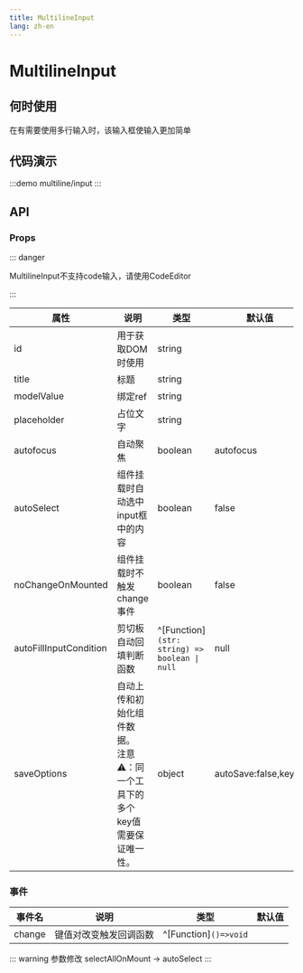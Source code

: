 ```yaml
---
title: MultilineInput
lang: zh-en
---
```

# MultilineInput

## 何时使用

在有需要使用多行输入时，该输入框使输入更加简单

## 代码演示

:::demo
multiline/input
:::

## API

### Props

::: danger

MultilineInput不支持code输入，请使用CodeEditor

:::

| 属性                   | 说明                              | 类型                                          | 默认值    |
| ---------------------- | --------------------------------- | --------------------------------------------- | --------- |
| id                     | 用于获取DOM时使用                 | string                                        |           |
| title                  | 标题                              | string                                        |           |
| modelValue             | 绑定ref                           | string                                        |           |
| placeholder            | 占位文字                          | string                                        |           |
| autofocus              | 自动聚焦                          | boolean                                       | autofocus |
| autoSelect             | 组件挂载时自动选中input框中的内容 | boolean                                       | false     |
| noChangeOnMounted      | 组件挂载时不触发change事件        | boolean                                       | false     |
| autoFillInputCondition | 剪切板自动回填判断函数            | ^[Function]`(str: string) => boolean \| null` | null      |
| saveOptions | 自动上传和初始化组件数据。<br />注意⚠️：同一个工具下的多个key值需要保证唯一性。 | object  | autoSave:false,key:"" |

### 事件

| 事件名 | 说明               | 类型                  | 默认值 |
| ------ | ------------------ | --------------------- | ------ |
| change | 键值对改变触发回调函数 | ^[Function]`()=>void` |        |

::: warning 参数修改
selectAllOnMount -> autoSelect
:::
